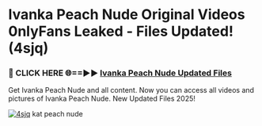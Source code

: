 # Ivanka Peach Nude Original Videos 0nlyFans Leaked - Files Updated! (4sjq)

<h3>🔴 CLICK HERE 🌐==►► <a href="https://tinyurl.com/52m3yx9h" rel="nofollow">Ivanka Peach Nude Updated Files</a></h3>

Get Ivanka Peach Nude and all content. Now you can access all videos and pictures of Ivanka Peach Nude. New Updated Files 2025!

[![4sjq](https://i.imgur.com/TnHtlc8.gif)](https://tinyurl.com/52m3yx9h)
kat peach nude